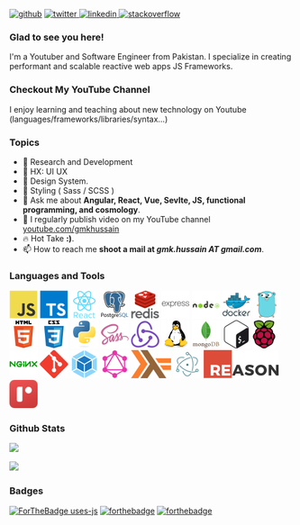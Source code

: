 [![github](https://img.shields.io/badge/github-%2324292e.svg?style=for-the-badge&logo=github&logoColor=white)](https://github.com/gmkhussain) [ ![twitter](https://img.shields.io/badge/twitter-%2300acee.svg?style=for-the-badge&logo=twitter&logoColor=white) ](https://twitter.com/gmkhussain) [ ![linkedin](https://img.shields.io/badge/linkedin-%231E77B5.svg?style=for-the-badge&logo=linkedin&logoColor=white) ](https://linkedin.com/in/gmkhussain) [![stackoverflow](https://img.shields.io/badge/stackoverflow-%23F28032.svg?style=for-the-badge&logo=stackoverflow&logoColor=white)](https://stackoverflow.com/users/4689036/gmk-hussain)


### Glad to see you here!

I'm a Youtuber and Software Engineer from Pakistan. I specialize in creating performant and scalable reactive web apps JS Frameworks.



### Checkout My YouTube Channel

I enjoy learning and teaching about new technology on Youtube (languages/frameworks/libraries/syntax…)


### Topics 

- 🔭 Research and Development
- 🌱 HX: UI UX 
- 💅 Design System.
- 👯 Styling ( Sass / SCSS )
- 💬 Ask me about **Angular, React, Vue, Sevlte, JS, functional programming, and cosmology**.
- 📝 I regularly publish video on my YouTube channel [youtube.com/gmkhussain](https://youtube.com/gmkhussain)
- 🔥 Hot Take **:)**.
- 📫 How to reach me **shoot a mail at _gmk.hussain AT gmail.com_**.


### Languages and Tools

![JavaScript](https://github.com/gmkhussain/gmkhussain/raw/master/icons/javascript-original.png) ![TypeScript](https://github.com/gmkhussain/gmkhussain/raw/master/icons/typescript-original.png) ![React](https://github.com/gmkhussain/gmkhussain/raw/master/icons/react-original-wordmark.png) ![PostgreSQL](https://github.com/gmkhussain/gmkhussain/raw/master/icons/postgresql-original-wordmark.png) ![Redis](https://github.com/gmkhussain/gmkhussain/raw/master/icons/redis-original-wordmark.png) ![Express.js](https://github.com/gmkhussain/gmkhussain/raw/master/icons/express-original-wordmark.png) ![Node.js](https://github.com/gmkhussain/gmkhussain/raw/master/icons/nodejs-original-wordmark.png) ![Docker](https://github.com/gmkhussain/gmkhussain/raw/master/icons/docker-original-wordmark.png) ![Go](https://github.com/gmkhussain/gmkhussain/raw/master/icons/go-original.png) ![HTML5](https://github.com/gmkhussain/gmkhussain/raw/master/icons/html5-original-wordmark.png) ![CSS3](https://github.com/gmkhussain/gmkhussain/raw/master/icons/css3-original-wordmark.png) ![Python](https://github.com/gmkhussain/gmkhussain/raw/master/icons/python-original.png) ![Sass](https://github.com/gmkhussain/gmkhussain/raw/master/icons/sass-original.png) ![Redux](https://github.com/gmkhussain/gmkhussain/raw/master/icons/redux-original.png) ![Linux](https://github.com/gmkhussain/gmkhussain/raw/master/icons/linux-original.png) ![MongoDB](https://github.com/gmkhussain/gmkhussain/raw/master/icons/mongodb-original-wordmark.png) ![Bash](https://github.com/gmkhussain/gmkhussain/raw/master/icons/gnu_bash-icon.png) ![Raspberry Pi](https://github.com/gmkhussain/gmkhussain/raw/master/icons/raspberrypi.png) ![Nginx](https://github.com/gmkhussain/gmkhussain/raw/master/icons/nginx-original.png) ![Git](https://github.com/gmkhussain/gmkhussain/raw/master/icons/git-scm-icon.png) ![Webpack](https://github.com/gmkhussain/gmkhussain/raw/master/icons/webpack-original.png) ![GraphQL](https://github.com/gmkhussain/gmkhussain/raw/master/icons/graphql.png) ![Haskell](https://github.com/gmkhussain/gmkhussain/raw/master/icons/haskell.png) ![Electron](https://github.com/gmkhussain/gmkhussain/raw/master/icons/electron-original.png) ![ReasonML](https://github.com/gmkhussain/gmkhussain/raw/master/icons/reason.png) ![ReScript](https://github.com/gmkhussain/gmkhussain/raw/master/icons/nav-logo@2x.png)

### Github Stats

![](https://github-readme-stats.vercel.app/api?username=gmkhussain&show_icons=true&count_private=true&hide_border=true)

![](https://github-readme-stats.vercel.app/api/top-langs/?username=gmkhussain&hide_border=true&layout=compact)

### Badges

[![ForTheBadge uses-js](http://ForTheBadge.com/images/badges/uses-js.svg)](https://github.com/gmkhussain?tab=repositories&q=&type=&language=javascript) [![forthebadge](https://forthebadge.com/images/badges/uses-badges.svg)](https://forthebadge.com/) [![forthebadge](https://forthebadge.com/images/badges/makes-people-smile.svg)](#)
